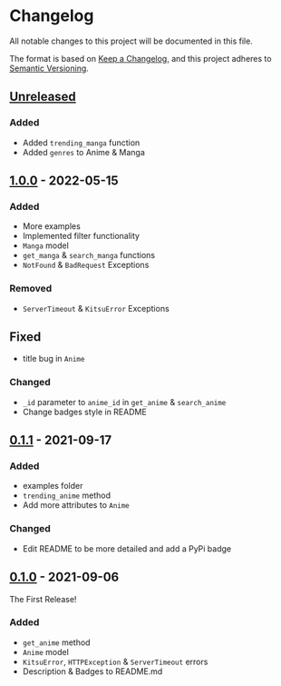 # Changelog

All notable changes to this project will be documented in this file.

The format is based on [Keep a Changelog](https://keepachangelog.com/en/1.0.0/),
and this project adheres to [Semantic Versioning](https://semver.org/spec/v2.0.0.html).

## [Unreleased]
### Added
- Added `trending_manga` function
- Added `genres` to Anime & Manga

## [1.0.0] - 2022-05-15
### Added
- More examples
- Implemented filter functionality
- `Manga` model
- `get_manga` & `search_manga` functions
- `NotFound` & `BadRequest` Exceptions
### Removed
- `ServerTimeout` & `KitsuError` Exceptions
## Fixed
- title bug in `Anime`
### Changed
- `_id` parameter to `anime_id` in `get_anime` & `search_anime`
- Change badges style in README

## [0.1.1] - 2021-09-17
### Added
- examples folder
- `trending_anime` method
- Add more attributes to `Anime`
### Changed
- Edit README to be more detailed and add a PyPi badge

## [0.1.0] - 2021-09-06
The First Release!
### Added
- `get_anime` method
- `Anime` model
- `KitsuError`, `HTTPException` & `ServerTimeout` errors
- Description & Badges to README.md

[Unreleased]: https://github.com/MrArkon/Kitsu.py
[1.0.0]: https://github.com/MrArkon/kitsu.py/releases/tag/v1.0.0
[0.1.1]: https://github.com/MrArkon/kitsu.py/releases/tag/v0.1.1
[0.1.0]: https://github.com/MrArkon/kitsu.py/releases/tag/v0.1.0
